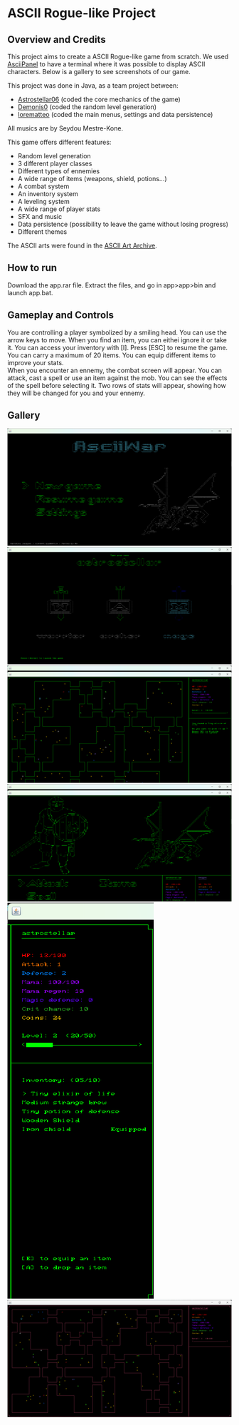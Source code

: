 # ASCII Rogue-like Project

## Overview and Credits

This project aims to create a ASCII Rogue-like game from scratch. We used [AsciiPanel](https://github.com/trystan/AsciiPanel) to have a terminal where it was possible to display ASCII characters.
Below is a gallery to see screenshots of our game.

This project was done in Java, as a team project between:
- [Astrostellar06](https://github.com/Astrostellar06) (coded the core mechanics of the game)
- [Demonis0](https://github.com/Demonis0) (coded the random level generation)
- [lorematteo](https://github.com/lorematteo) (coded the main menus, settings and data persistence)
  
All musics are by Seydou Mestre-Kone.

This game offers different features:
- Random level generation
- 3 different player classes
- Different types of ennemies
- A wide range of items (weapons, shield, potions...)
- A combat system
- An inventory system
- A leveling system
- A wide range of player stats
- SFX and music
- Data persistence (possibility to leave the game without losing progress)
- Different themes

The ASCII arts were found in the [ASCII Art Archive](https://www.asciiart.eu/).

## How to run

Download the app.rar file. Extract the files, and go in app>app>bin and launch app.bat.

## Gameplay and Controls

You are controlling a player symbolized by a smiling head. You can use the arrow keys to move. When you find an item, you can eithei ignore it or take it. You can access your inventory with [I]. Press [ESC] to resume the game. You can carry a maximum of 20 items. You can equip different items to improve your stats.  
When you encounter an ennemy, the combat screen will appear. You can attack, cast a spell or use an item against the mob. You can see the effects of the spell before selecting it. Two rows of stats will appear, showing how they will be changed for you and your ennemy.

## Gallery

![The main menu](Gallery/MainMenu.png "The main menu")
![The different player classes](Gallery/ChooseClass.png "The different player classes")
![The main game](Gallery/Game.png "The main game")
![The combat system](Gallery/Combat.png "The combat system")
![Detail of the stats of the player](Gallery/StatsDetail.png "Detail of the stats of the player")
![A different theme](Gallery/Theme.png "A different theme")